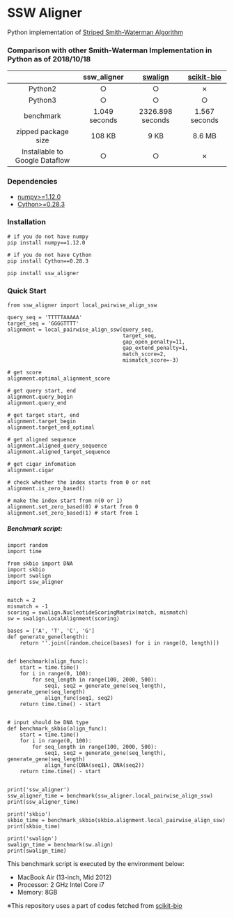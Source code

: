 # SSW Aligner

Python implementation of [Striped Smith-Waterman Algorithm](https://academic.oup.com/bioinformatics/article/23/2/156/205631)

### Comparison with other Smith-Waterman Implementation in Python as of 2018/10/18
|| ssw_aligner | [swalign](https://github.com/mbreese/swalign) | [scikit-bio](https://github.com/biocore/scikit-bio) |
|:---:|:---:|:---:|:---:|
| Python2 | ○ | ○ | ✗ |
| Python3 | ○ | ○ | ○ |
| benchmark | 1.049 seconds | 2326.898 seconds | 1.567 seconds |
| zipped package size | 108 KB | 9 KB | 8.6 MB |
| Installable to Google Dataflow | ○ | ○ | ✗ |

### Dependencies
- [numpy>=1.12.0](http://www.numpy.org/)
- [Cython>=0.28.3](https://cython.org/)

### Installation
```
# if you do not have numpy
pip install numpy==1.12.0

# if you do not have Cython
pip install Cython==0.28.3

pip install ssw_aligner
```

### Quick Start
```
from ssw_aligner import local_pairwise_align_ssw

query_seq = 'TTTTTAAAAA'
target_seq = 'GGGGTTTT'
alignment = local_pairwise_align_ssw(query_seq,
                                     target_seq,
                                     gap_open_penalty=11,
                                     gap_extend_penalty=1,
                                     match_score=2,
                                     mismatch_score=-3)

# get score
alignment.optimal_alignment_score

# get query start, end
alignment.query_begin
alignment.query_end

# get target start, end
alignment.target_begin
alignment.target_end_optimal

# get aligned sequence
alignment.aligned_query_sequence
alignment.aligned_target_sequence

# get cigar infomation
alignment.cigar

# check whether the index starts from 0 or not
alignment.is_zero_based()

# make the index start from n(0 or 1)
alignment.set_zero_based(0) # start from 0
alignment.set_zero_based(1) # start from 1
```

##### Benchmark script:
```
import random
import time

from skbio import DNA
import skbio
import swalign
import ssw_aligner


match = 2
mismatch = -1
scoring = swalign.NucleotideScoringMatrix(match, mismatch)
sw = swalign.LocalAlignment(scoring)

bases = ['A', 'T', 'C', 'G']
def generate_gene(length):
    return ''.join([random.choice(bases) for i in range(0, length)])


def benchmark(align_func):
    start = time.time()
    for i in range(0, 100):
        for seq_length in range(100, 2000, 500):
            seq1, seq2 = generate_gene(seq_length), generate_gene(seq_length)
            align_func(seq1, seq2)
    return time.time() - start


# input should be DNA type
def benchmark_skbio(align_func):
    start = time.time()
    for i in range(0, 100):
        for seq_length in range(100, 2000, 500):
            seq1, seq2 = generate_gene(seq_length), generate_gene(seq_length)
            align_func(DNA(seq1), DNA(seq2))
    return time.time() - start


print('ssw_aligner')
ssw_aligner_time = benchmark(ssw_aligner.local_pairwise_align_ssw)
print(ssw_aligner_time)

print('skbio')
skbio_time = benchmark_skbio(skbio.alignment.local_pairwise_align_ssw)
print(skbio_time)

print('swalign')
swalign_time = benchmark(sw.align)
print(swalign_time)

```

This benchmark script is executed by the environment below:
- MacBook Air (13-inch, Mid 2012)
- Processor: 2 GHz Intel Core i7
- Memory: 8GB

※This repository uses a part of codes fetched from [scikit-bio](https://github.com/biocore/scikit-bio)
